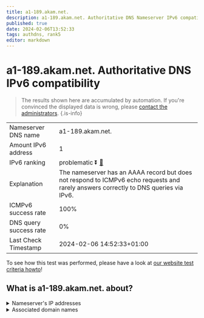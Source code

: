 ```yaml
---
title: a1-189.akam.net.
description: a1-189.akam.net. Authoritative DNS Nameserver IPv6 compatibility
published: true
date: 2024-02-06T13:52:33
tags: authdns, rank5
editor: markdown
---
```


# a1-189.akam.net. Authoritative DNS IPv6 compatibility

> The results shown here are accumulated by automation. If you're convinced the displayed data is wrong, please [contact the administrators](/howto/chat). 
{.is-info}




|   |   |
| - | - |
| Nameserver DNS name | a1-189.akam.net.
| Amount IPv6 address | 1
| IPv6 ranking | problematic :arrow_double_down: [🔗](/howto/ranking) |
| Explanation | The nameserver has an AAAA record but does not respond to ICMPv6 echo requests and rarely answers correctly to DNS queries via IPv6. |
| ICMPv6 success rate | 100%|
| DNS query success rate | 0% |
| Last Check Timestamp | 2024-02-06 14:52:33+01:00 |

To see how this test was performed, please have a look at [our website test criteria howto](/howto/testcriteria/authdns)!


## What is a1-189.akam.net. about?




<details>
<summary>Nameserver's IP addresses</summary>

2600:1401:2::bd

</details>



<details>
<summary>Associated domain names</summary>

www.wellsfargo.com

</details>

